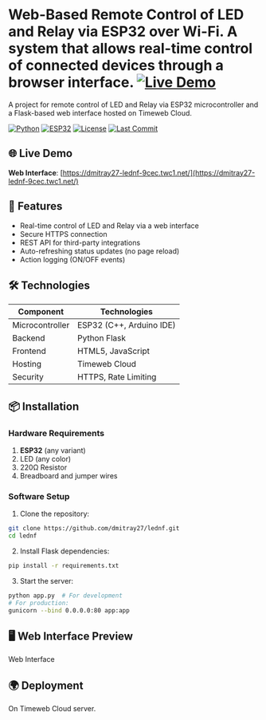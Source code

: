 # Web-Based Remote Control of LED and Relay via ESP32 over Wi-Fi. A system that allows real-time control of connected devices through a browser interface. [![Live Demo](https://img.shields.io/badge/Live_Demo-Timeweb_Cloud-blue)](https://dmitray27-lednf-9cec.twc1.net/)

A project for remote control of LED and Relay  via ESP32 microcontroller and a Flask-based web interface hosted on Timeweb Cloud.

[![Python](https://img.shields.io/badge/Python-3.8%2B-blue?logo=python)](https://python.org)
[![ESP32](https://img.shields.io/badge/ESP32-v4.4.1-green?logo=espressif)](https://espressif.com)
[![License](https://img.shields.io/badge/License-MIT-red)](https://opensource.org/licenses/MIT)
[![Last Commit](https://img.shields.io/github/last-commit/dmitray27/lednf)](https://github.com/dmitray27/lednf/commits/main)

## 🌐 Live Demo
**Web Interface**: [https://dmitray27-lednf-9cec.twc1.net/](https://dmitray27-lednf-9cec.twc1.net/)

## 🚀 Features
- Real-time control of LED and Relay via a web interface
- Secure HTTPS connection
- REST API for third-party integrations
- Auto-refreshing status updates (no page reload)
- Action logging (ON/OFF events)

## 🛠 Technologies
| Component       | Technologies               |
|-----------------|----------------------------|
| Microcontroller | ESP32 (C++, Arduino IDE)    |
| Backend         | Python Flask               |
| Frontend        | HTML5, JavaScript    |
| Hosting         | Timeweb Cloud      |
| Security        | HTTPS, Rate Limiting       |

## 📦 Installation

### Hardware Requirements
1. **ESP32** (any variant)
2. LED (any color)
3. 220Ω Resistor
4. Breadboard and jumper wires

### Software Setup
1. Clone the repository:
```bash
git clone https://github.com/dmitray27/lednf.git
cd lednf 
```
2. Install Flask dependencies:

```bash 
pip install -r requirements.txt
```

3. Start the server:
```bash 
python app.py  # For development
# For production:
gunicorn --bind 0.0.0.0:80 app:app
```

## 🖥 Web Interface Preview

Web Interface

## 🌍 Deployment

On Timeweb Cloud server.

<!-- ## Пин-аут ESP32

| Компонент    | GPIO  | Назначение          |
|--------------|-------|---------------------|
| Светодиод    | GPIO2 | Индикация состояния |
| Реле         | GPIO4 | Управление нагрузкой |-->


